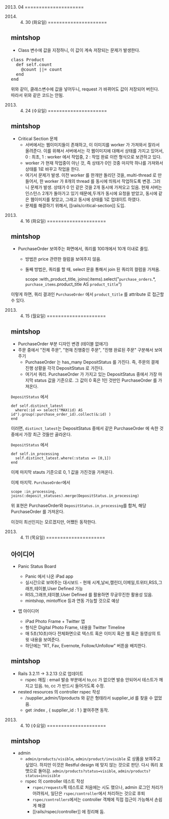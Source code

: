 2013. 04
=====================

2013. 04. 30 (화요일)
=====================

mintshop
--------

* Class 변수에 값을 지정하니, 이 값이 계속 저장되는 문제가 발생한다.

<pre>
class Product
  def self.count
    @count ||= count
  end
end
</pre>

위와 같이, 클래스변수에 값을 넣어두니, request 가 바뀌어도 값이 저장되어 버린다. 따라서 위와 같은 코드는 안됨.	

2013. 04. 24 (수요일)
=====================

mintshop
--------

* Critical Section 문제
  * 서버에서는 웹이미지들이 존재하고, 이 이미지를 worker 가 가져와서 잘라서 올려준다. 이를 위해서 서버에서는 각 웹이미지에 대해서 상태를 가지고 있어서, 0 : 최초, 1 : worker 에서 작업중, 2 : 작업 완료 이런 형식으로 보관하고 있다.
  * worker 가 현재 작업중이 아닌 것, 즉 상태가 0인 것중 마지막 하나를 가져와서 상태를 1로 바꾸고 작업을 한다.
  * 여기서 문제가 발생. 이전 worker 를 한개만 돌리던 것을, multi-thread 로 만들어서, 한 worker 가 8개의 thread 를 동시에 띄워서 작업하도록 변경. 그러니 문제가 발생. 상태가 0 인 같은 것을 2개 동시에 가져오고 있음. 현재 서버는 인스턴스 2개가 돌아가고 있기 때문에,두개가 동시에 요청을 받았고, 동시에 같은 웹이미지를 찾았고, 그래고 동시에 상태를 1로 업데이트 하였다.
  * 문제를 해결하기 위해서, [[rails/critical-section]] 도입.

2013. 04. 16 (화요일)
=====================

mintshop
--------

* PurchaseOrder 보여주는 화면에서, 쿼리를 100개에서 10개 이내로 줄임.
  * 방법은 price 관련한 컬럼을 보여주지 않음.
  * 둘째 방법은, 쿼리를 할 때, select 문을 통해서 join 된 쿼리의 컬럼을 가져옴.

    scope :with_product_title, joins(:items).select("`purchase_orders`.*, `purchase_items`.product_title AS `product_title`")

이렇게 하면, 쿼리 결과인 `PurchaseOrder` 에서 `product_title` 를 attribute 로 접근할 수 있다.

2013. 04. 15 (월요일)
=====================

mintshop
--------

* PurchaseOrder 부분 디자인 변경 (테이블 없애기)
* 주문 중에서 "전체 주문", "현재 진행중인 주문", "진행 완료된 주문" 구분해서 보여주기
  * PurchaseOrder 는 has_many DepositStatus 를 가진다. 즉, 주문의 결제 진행 상황을 각각 DepositStatus 로 가진다.
  * 여기서 쿼리. PurchaseOrder 가 가지고 있는 DepositStatus 중에서 가장 마지막 status 값을 기준으로. 그 값이 0 혹은 1인 것만인 PurchaseOrder 를 가져온다.

`DepositStatus` 에서
  
    def self.distinct_latest
      where(:id => select("MAX(id) AS id").group(:purchase_order_id).collect(&:id) )
    end

이러면, `distinct_latest`는 DepositStatus 중에서 같은 PurchaseOrder 에 속한 것 중에서 가장 최근 것들만 골라온다.

`DepositStatus` 에서

    def self.in_processing
      self.distinct_latest.where(:status => [0,1])
    end
  
이제 마지막 stauts 기준으로 0, 1 값을 가진것을 가져온다.

이제 마지막.
`PurchaseOrder`에서

    scope :in_processing, joins(:deposit_statuses).merge(DepositStatus.in_processing)

위 표현은 PurchaseOrder와 `DepositStatus.in_processing`를 합쳐, 해당 PurchaseOrder 를 가져온다.

이것이 최선인지는 모르겠지만, 어쨌든 동작한다.

2013. 04. 11 (목요일)
=====================

아이디어
--------

* Panic Status Board
	* Panic 에서 나온 iPad app
	* 실시간으로 보여주는 대시보드 - 현재 시계,날씨,캘린더,이메일,트위터,RSS,그래프,테이블,User Defined 가능
	* RSS,그래프,테이블,User Defined 를 활용하면 무궁무진한 활용성 있음.
	* mintshop, mintoffice 등과 연동 가능할 것으로 예상

* 앱 아이디어
	* iPad Photo Frame + Twitter 앱
	* 형식은 Digital Photo Frame, 내용을 Twitter Timeline
	* 매 5초(10초)마다 전체화면으로 텍스트 혹은 이미지 혹은 웹 혹은 동영상의 트윗 내용을 보여준다.
	* 하단에는 "RT, Fav, Evernote, Follow/Unfollow" 버튼을 배치한다.

mintshop
---------

* Rails 3.2.11 -> 3.2.13 으로 업데이트
	* rspec 깨짐 : email 발송 부분에서 to,cc 가 없으면 발송 안되어서 테스트가 깨지고 있음. to, cc 가 반드시 들어가도록 수정.
* nested resources 의 controller rspec 작성
	* /supplier_admin/1/products 와 같은 형태라서 supplier_id 를 찾을 수 없었음.
	* get :index , { supplier_id : 1 } 붙여주면 동작.

2013. 04. 10 (수요일)
=====================

mintshop
---------

* admin
	* `admin/products/visible`, `admin/product/invisible` 로 상품을 보여주고 싶었다. 하지만 이것은 Restful design 에 맞지 않는 것으로 판단. 다시 쿼리 포맷으로 돌아감. `admin/products?status=visible`, `admin/products?status=invisible`
  * rspec 의 controller 테스트 작성
      * `rspec/requests`쪽 테스트로 처음에는 시도 했으나, admin 로그인 처리가 어려워서, 일단은 `rspec/controller`에서 처리하는 것으로 후퇴
      * `rspec/controllers`에서는 controller 객체에 직접 접근이 가능해서 손쉽게 해결
      * [[rails/rspec/controller]] 에 정리해 둠.